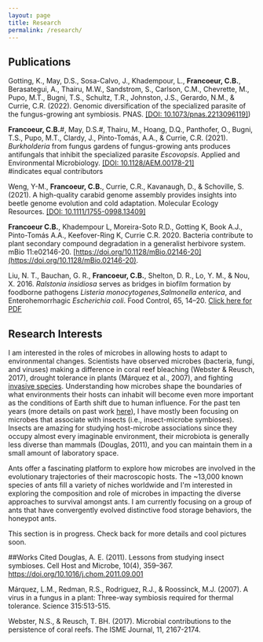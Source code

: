 ```yaml
---
layout: page
title: Research
permalink: /research/  
---
```

## Publications 
Gotting, K., May, D.S., Sosa-Calvo, J., Khadempour, L., **Francoeur, C.B.**, Berasategui, A., Thairu, M.W., Sandstrom, S., Carlson, C.M., Chevrette, M., Pupo, M.T., Bugni, T.S., Schultz, T.R., Johnston, J.S., Gerardo, N.M., & Currie, C.R. (2022). Genomic diversification of the specialized parasite of the fungus-growing ant symbiosis. PNAS. [[DOI: 10.1073/pnas.2213096119]](https://www.pnas.org/doi/10.1073/pnas.2213096119))

**Francoeur, C.B.**#, May, D.S.#, Thairu, M., Hoang, D.Q., Panthofer, O., Bugni, T.S., Pupo, M.T., Clardy, J., Pinto-Tomás, A.A., & Currie, C.R. (2021). *Burkholderia* from fungus gardens of fungus-growing ants produces antifungals that inhibit the specialized parasite *Escovopsis*. Applied and Environmental Microbiology. [[DOI: 10.1128/AEM.00178-21]](https://doi.org/10.1128/AEM.00178-21)  
#indicates equal contributors  

Weng, Y-M., **Francoeur, C.B.**, Currie, C.R., Kavanaugh, D., & Schoville, S. (2021). A high-quality carabid genome assembly provides insights into beetle genome evolution and cold adaptation. Molecular Ecology Resources. [[DOI: 10.1111/1755-0998.13409]](https://onlinelibrary.wiley.com/doi/10.1111/1755-0998.13409)    

**Francoeur C.B.**, Khadempour L, Moreira-Soto R.D., Gotting K, Book A.J., Pinto-Tomás A.A., Keefover-Ring K, Currie C.R. 2020. Bacteria contribute to plant secondary compound degradation in a generalist herbivore system. mBio 11:e02146-20. [https://doi.org/10.1128/mBio.02146-20](https://doi.org/10.1128/mBio.02146-20).  

Liu, N. T., Bauchan, G. R., **Francoeur, C.B.**, Shelton, D. R., Lo, Y. M., & Nou, X. 2016. *Ralstonia insidiosa* serves as bridges in biofilm formation by foodborne pathogens *Listeria monocytogenes*,*Salmonella enterica*, and Enterohemorrhagic *Escherichia coli*. Food Control, 65, 14–20. [Click here for PDF](../images/Liu_2016_foodcontrol.pdf) 

## Research Interests 
I am interested in the roles of microbes in allowing hosts to adapt to environmental changes. Scientists have observed microbes (bacteria, fungi, and viruses) making a difference in coral reef bleaching (Webster & Reusch, 2017), drought tolerance in plants (Márquez et al., 2007), and fighting [invasive species](http://www.apsnet.org/publications/apsnetfeatures/Pages/ChestnutBlightDisease.aspx). Understanding how microbes shape the boundaries of what environments their hosts can inhabit will become even more important as the conditions of Earth shift due to human influence. For the past ten years (more details on past work [here](https://cfrancoeur.github.io/about/)), I have mostly been focusing on microbes that associate with insects (i.e., insect-microbe symbioses). Insects are amazing for studying host-microbe associations since they occupy almost every imaginable environment, their microbiota is generally less diverse than mammals (Douglas, 2011), and you can maintain them in a small amount of laboratory space.

Ants offer a fascinating platform to explore how microbes are involved in the evolutionary trajectories of their macroscopic hosts. The ~13,000 known species of ants fill a variety of niches worldwide and I'm interested in exploring the composition and role of microbes in impacting the diverse approaches to survival amongst ants. I am currently focusing on a group of ants that have convergently evolved distinctive food storage behaviors, the honeypot ants.

This section is in progress. Check back for more details and cool pictures soon.

##Works Cited
Douglas, A. E. (2011). Lessons from studying insect symbioses. Cell Host and Microbe, 10(4), 359–367. https://doi.org/10.1016/j.chom.2011.09.001

Márquez, L.M., Redman, R.S., Rodriguez, R.J., & Roossinck, M.J. (2007). A virus in a fungus in a plant: Three-way symbiosis required for thermal tolerance. Science 315:513-515.

Webster, N.S., & Reusch, T. BH. (2017). Microbial contributions to the persistence of coral reefs. The ISME Journal, 11, 2167-2174.
